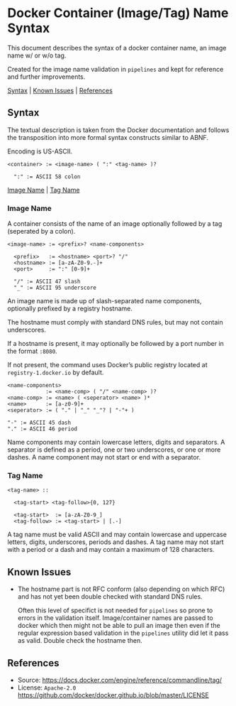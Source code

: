 # Docker Container (Image/Tag) Name Syntax

This document describes the syntax of a docker container name, an image
name w/ or w/o tag.

Created for the image name validation in `pipelines` and kept for
reference and further improvements.

[Syntax](#syntax) | [Known Issues](#known-issues) | [References](#references)

## Syntax

The textual description is taken from the Docker documentation and
follows the transposition into more formal syntax constructs similar
to ABNF.

Encoding is US-ASCII.

    <container> := <image-name> ( ":" <tag-name> )?

      ":" := ASCII 58 colon

[Image Name](#image-name) | [Tag Name](#tag-name)

### Image Name

A container consists of the name of an image optionally followed by a
tag (seperated by a colon).

    <image-name> := <prefix>? <name-components>

      <prefix>   := <hostname> <port>? "/"
      <hostname> := [a-zA-Z0-9.-]+
      <port>     := ":" [0-9]+

      "/" := ASCII 47 slash
      "_" := ASCII 95 underscore

An image name is made up of slash-separated name components, optionally
prefixed by a registry hostname.

The hostname must comply with standard DNS rules, but may not contain
underscores.

If a hostname is present, it may optionally be followed by a port
number in the format `:8080`.

If not present, the command uses Docker’s public registry located at
`registry-1.docker.io` by default.

    <name-components>
                := <name-comp> ( "/" <name-comp> )?
    <name-comp> := <name> ( <seperator> <name> )*
    <name>      := [a-z0-9]+
    <seperator> := ( "." | "_" "_"? | "-"+ )

    "-" := ASCII 45 dash
    "." := ASCII 46 period

Name components may contain lowercase letters, digits and separators. A
separator is defined as a period, one or two underscores, or one or
more dashes. A name component may not start or end with a separator.

### Tag Name

    <tag-name> ::

      <tag-start> <tag-follow>{0, 127}

      <tag-start>  := [a-zA-Z0-9_]
      <tag-follow> := <tag-start> | [.-]

A tag name must be valid ASCII and may contain lowercase and uppercase
letters, digits, underscores, periods and dashes. A tag name may not
start with a period or a dash and may contain a maximum of 128
characters.

## Known Issues

* The hostname part is not RFC conform (also depending on which RFC)
  and has not yet been double checked with standard DNS rules.

  Often this level of specifict is not needed for `pipelines` so prone
  to errors in the validation itself. Image/container names are passed
  to docker which then might not be able to pull an image then even if
  the regular expression based validation in the `pipelines` utility
  did let it pass as valid. Double check the hostname then.

## References

* Source: <https://docs.docker.com/engine/reference/commandline/tag/>
* License: `Apache-2.0` <https://github.com/docker/docker.github.io/blob/master/LICENSE>
